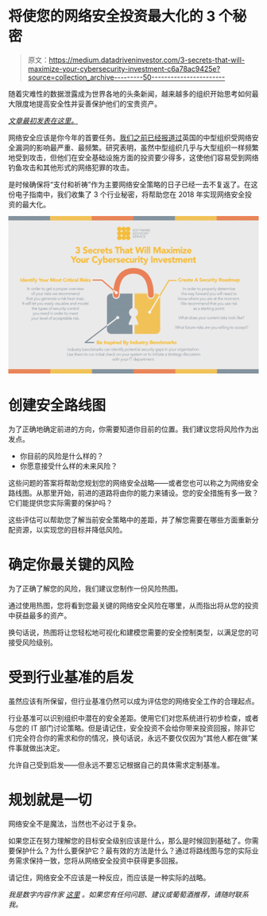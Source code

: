 # 将使您的网络安全投资最大化的 3 个秘密

> 原文：<https://medium.datadriveninvestor.com/3-secrets-that-will-maximize-your-cybersecurity-investment-c6a78ac9425e?source=collection_archive---------50----------------------->

随着灾难性的数据泄露成为世界各地的头条新闻，越来越多的组织开始思考如何最大限度地提高安全性并妥善保护他们的宝贵资产。

[*文章最初发表在这里。*](https://www.softwareadvisoryservice.com/blog/)

网络安全应该是你今年的首要任务。[我们之前已经报道过](https://www.softwareadvisoryservice.com/blog/mid-size-businesses-lose-more-to-cybercrime/)英国的中型组织受网络安全漏洞的影响最严重、最频繁。研究表明，虽然中型组织几乎与大型组织一样频繁地受到攻击，但他们在安全基础设施方面的投资要少得多，这使他们容易受到网络钓鱼攻击和其他形式的网络犯罪的攻击。

是时候确保将“支付和祈祷”作为主要网络安全策略的日子已经一去不复返了。在这份电子指南中，我们收集了 3 个行业秘密，将帮助您在 2018 年实现网络安全投资的最大化。

![](img/acbef89b43a325d0a4cc956039ace01e.png)

# 创建安全路线图

为了正确地确定前进的方向，你需要知道你目前的位置。我们建议您将风险作为出发点。

*   你目前的风险是什么样的？
*   你愿意接受什么样的未来风险？

这些问题的答案将帮助您规划您的网络安全战略——或者您也可以称之为网络安全路线图。从那里开始，前进的道路将由你的能力来铺设。您的安全措施有多一致？它们能提供您实际需要的保护吗？

这些评估可以帮助您了解当前安全策略中的差距，并了解您需要在哪些方面重新分配资源，以实现您的目标并降低风险。

# 确定你最关键的风险

为了正确了解您的风险，我们建议您制作一份风险热图。

通过使用热图，您将看到您最关键的网络安全风险在哪里，从而指出将从您的投资中获益最多的资产。

换句话说，热图将让您轻松地可视化和建模您需要的安全控制类型，以满足您的可接受风险级别。

# 受到行业基准的启发

虽然应该有所保留，但行业基准仍然可以成为评估您的网络安全工作的合理起点。

行业基准可以识别组织中潜在的安全差距。使用它们对您系统进行初步检查，或者与您的 IT 部门讨论策略。但是请记住，安全投资不会给你带来投资回报，除非它们完全符合你的需求和你的情况，换句话说，永远不要仅仅因为“其他人都在做”某件事就做出决定。

允许自己受到启发——但永远不要忘记根据自己的具体需求定制基准。

# 规划就是一切

网络安全不是魔法，当然也不必过于复杂。

如果您正在努力理解您的目标安全级别应该是什么，那么是时候回到基础了。你需要保护什么？为什么要保护它？最有效的方法是什么？通过将路线图与您的实际业务需求保持一致，您将从网络安全投资中获得更多回报。

请记住，网络安全不应该是一种反应，而应该是一种实际的战略。

*我是数字内容作家* [*这里*](https://www.softwareadvisoryservice.com/) *。如果您有任何问题、建议或葡萄酒推荐，请随时联系我。*